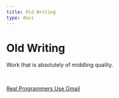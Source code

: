 ```yaml
---
title: Old Writing
type: docs
---
```


# Old Writing  

Work that is absolutely of middling quality.  

&nbsp;  

[Real Programmers Use Gmail](/writing/oldwriting/realprogrammersusegmail/)
